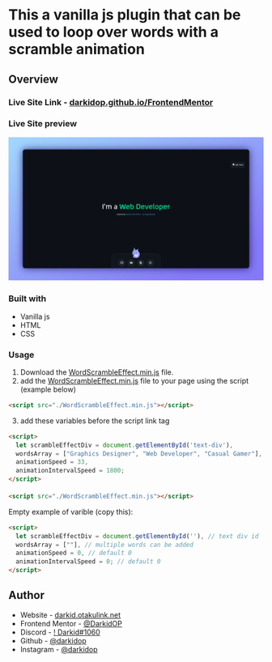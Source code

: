 # This a vanilla js plugin that can be used to loop over words with a scramble animation

<!-- ## Table of contents
- [This is repo for my completed frontend mentor challenges.](#this-is-repo-for-my-completed-frontend-mentor-challenges)
  - [Table of contents](#table-of-contents)
  - [Overview](#overview)
    - [Screenshot](#screenshot)
    - [Links](#links)
  - [My process](#my-process)
    - [Built with](#built-with)
    - [What I learned](#what-i-learned)
    - [Continued development](#continued-development)
  - [Author](#author) -->

## Overview

### Live Site Link - [darkidop.github.io/FrontendMentor](https://darkidop.github.io/FrontendMentor)
### Live Site preview
![](./preview.png)

### Built with
- Vanilla js
- HTML
- CSS 


### Usage 
1. Download the [WordScrambleEffect.min.js]() file.
2. add the [WordScrambleEffect.min.js]() file to your page using the script (example below)
```html
<script src="./WordScrambleEffect.min.js"></script>
```
3. add these variables before the script link tag 
```html
<script>
  let scrambleEffectDiv = document.getElementById('text-div'),
  wordsArray = ["Graphics Designer", "Web Developer", "Casual Gamer"],
  animationSpeed = 33,
  animationIntervalSpeed = 1800;
</script>

<script src="./WordScrambleEffect.min.js"></script>
```
Empty example of varible (copy this):
```html
<script>
  let scrambleEffectDiv = document.getElementById(''), // text div id
  wordsArray = [""], // multiple words can be added 
  animationSpeed = 0, // default 0
  animationIntervalSpeed = 0; // default 0
</script>
```

## Author
- Website - [darkid.otakulink.net](https://darkid.otakulink.net)
- Frontend Mentor - [@DarkidOP](https://www.frontendmentor.io/profile/DarkidOP)
- Discord - [! Darkid#1060](https://discord.com/users/522340125380706314)
- Github - [@darkidop](https://github.com/Darkidop)
- Instagram - [@darkidop](https://instagram.com/darkidop)
